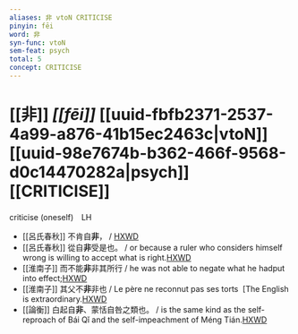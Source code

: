 ```yaml
---
aliases: 非 vtoN CRITICISE
pinyin: fēi
word: 非
syn-func: vtoN
sem-feat: psych
total: 5
concept: CRITICISE 
---
```

# [[非]] *[[fēi]]*  [[uuid-fbfb2371-2537-4a99-a876-41b15ec2463c|vtoN]] [[uuid-98e7674b-b362-466f-9568-d0c14470282a|psych]] [[CRITICISE]]
criticise (oneself)　LH
 - [[呂氏春秋]] 不肯自**非**， / [HXWD](https://hxwd.org/textview.html?location=KR3j0009_tls_004-22a.10)
 - [[呂氏春秋]] 從自**非**受是也。 / or because a ruler who considers himself wrong is willing to accept what is right.[HXWD](https://hxwd.org/textview.html?location=KR3j0009_tls_023-6a.379)
 - [[淮南子]] 而不能**非**非其所行 / he was not able to negate what he hadput into effect;[HXWD](https://hxwd.org/textview.html?location=KR3j0010_tls_013-16a.70)
 - [[淮南子]] 其父不**非**非也 / Le père ne reconnut pas ses torts  [The English is extraordinary.[HXWD](https://hxwd.org/textview.html?location=KR3j0010_tls_013-36a.13)
 - [[論衡]] 白起自**非**、蒙恬自咎之類也。 / is the same kind as the self-reproach of Bái Qǐ and the self-impeachment of Méng Tián.[HXWD](https://hxwd.org/textview.html?location=KR3j0080_tls_021-16a.20)